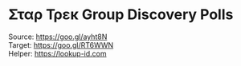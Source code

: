 # Σταρ Τρεκ Group Discovery Polls

Source: https://goo.gl/ayht8N<br />
Target: https://goo.gl/RT6WWN<br />
Helper: https://lookup-id.com<br />
